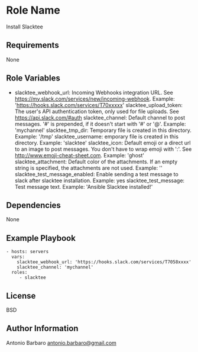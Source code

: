 Role Name
=========

Install Slacktee

Requirements
------------

None

Role Variables
--------------

- slacktee_webhook_url: Incoming Webhooks integration URL. See https://my.slack.com/services/new/incoming-webhook. Example: 'https://hooks.slack.com/services/T70xxxxx'
slacktee_upload_token: The user's API authentication token, only used for file uploads. See https://api.slack.com/#auth
slacktee_channel: Default channel to post messages. '#' is prepended, if it doesn't start with '#' or '@'. Example: 'mychannel'
slacktee_tmp_dir: Temporary file is created in this directory. Example: '/tmp'
slacktee_username: emporary file is created in this directory. Example: 'slacktee'
slacktee_icon: Default emoji or a direct url to an image to post messages. You don't have to wrap emoji with ':'. See http://www.emoji-cheat-sheet.com. Example: 'ghost'
slacktee_attachment: Default color of the attachments. If an empty string is specified, the attachments are not used. Example: ''
slacktee_test_message_enabled: Enable sending a test message to slack after slacktee installation. Example: yes
slacktee_test_message: Test message text. Example: 'Ansible Slacktee installed!'

Dependencies
------------

None

Example Playbook
----------------

    - hosts: servers
      vars:
        slacktee_webhook_url: 'https://hooks.slack.com/services/T7058xxxx'    
        slacktee_channel: 'mychannel'    
      roles:
         - slacktee

License
-------

BSD

Author Information
------------------

Antonio Barbaro <antonio.barbaro@gmail.com>
